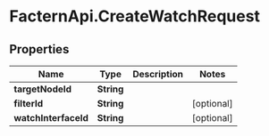 # FacternApi.CreateWatchRequest

## Properties
Name | Type | Description | Notes
------------ | ------------- | ------------- | -------------
**targetNodeId** | **String** |  | 
**filterId** | **String** |  | [optional] 
**watchInterfaceId** | **String** |  | [optional] 



